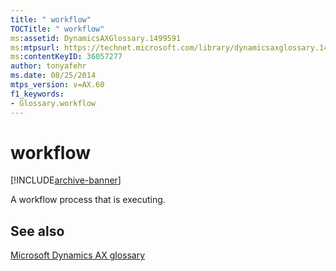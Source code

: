 ```yaml
---
title: " workflow"
TOCTitle: " workflow"
ms:assetid: DynamicsAXGlossary.1499591
ms:mtpsurl: https://technet.microsoft.com/library/dynamicsaxglossary.1499591(v=AX.60)
ms:contentKeyID: 36057277
author: tonyafehr
ms.date: 08/25/2014
mtps_version: v=AX.60
f1_keywords:
- Glossary.workflow
---
```


# workflow


[!INCLUDE[archive-banner](includes/archive-banner.md)]

A workflow process that is executing.

## See also

[Microsoft Dynamics AX glossary](glossary/microsoft-dynamics-ax-glossary.md)

  


